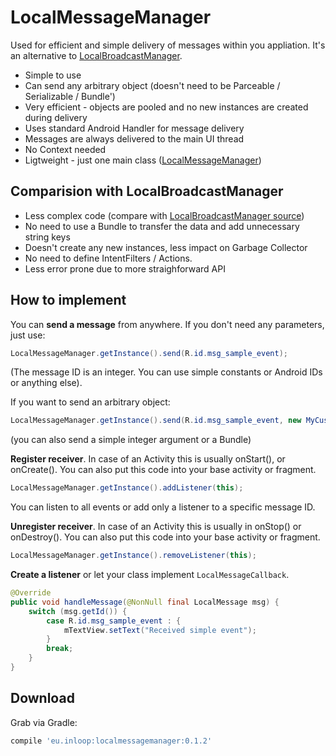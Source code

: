 LocalMessageManager
================

Used for efficient and simple delivery of messages within you appliation. It's an alternative to [LocalBroadcastManager](https://developer.android.com/reference/android/support/v4/content/LocalBroadcastManager.html).

- Simple to use
- Can send any arbitrary object (doesn't need to be Parceable / Serializable / Bundle')
- Very efficient - objects are pooled and no new instances are created during delivery
- Uses standard Android Handler for message delivery
- Messages are always delivered to the main UI thread
- No Context needed
- Ligtweight - just one main class ([LocalMessageManager](https://github.com/inloop/LocalMessageManager/blob/master/library/src/main/java/eu/inloop/localmessagemanager/LocalMessageManager.java))


Comparision with LocalBroadcastManager
--------
- Less complex code (compare with [LocalBroadcastManager source](https://github.com/android/platform_frameworks_support/blob/master/v4/java/android/support/v4/content/LocalBroadcastManager.java))
- No need to use a Bundle to transfer the data and add unnecessary string keys
- Doesn't create any new instances, less impact on Garbage Collector 
- No need to define IntentFilters / Actions.
- Less error prone due to more straighforward API


How to implement
--------

You can **send a message** from anywhere. If you don't need any parameters, just use:
```java
LocalMessageManager.getInstance().send(R.id.msg_sample_event);
```
(The message ID is an integer. You can use simple constants or Android IDs or anything else).

If you want to send an arbitrary object:
```java
LocalMessageManager.getInstance().send(R.id.msg_sample_event, new MyCustomObject());
```

(you can also send a simple integer argument or a Bundle)

**Register receiver**. In case of an Activity this is usually onStart(), or onCreate(). 
You can also put this code into your base activity or fragment.
```java
LocalMessageManager.getInstance().addListener(this);
```
You can listen to all events or add only a listener to a specific message ID.

**Unregister receiver**. In case of an Activity this is usually in onStop() or onDestroy(). 
You can also put this code into your base activity or fragment.
```java
LocalMessageManager.getInstance().removeListener(this);
```

**Create a listener** or let your class implement `LocalMessageCallback`.
```java
@Override
public void handleMessage(@NonNull final LocalMessage msg) {
    switch (msg.getId()) {
        case R.id.msg_sample_event : {
            mTextView.setText("Received simple event");
        }
        break;
    }
}
```

Download
--------

Grab via Gradle:
```groovy
compile 'eu.inloop:localmessagemanager:0.1.2'
```
